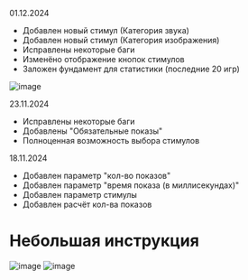 01.12.2024
- Добавлен новый стимул (Категория звука)
- Добавлен новый стимул (Категория изображения)
- Исправлены некоторые баги
- Изменёно отображение кнопок стимулов
- Заложен фундамент для статистики (последние 20 игр)

![image](https://github.com/user-attachments/assets/b5b717d0-ed87-4627-b17d-65627dd30f3d)


23.11.2024
- Исправлены некоторые баги
- Добавлены "Обязательные показы"
- Полноценная возможность выбора стимулов

18.11.2024
- Добавлен параметр "кол-во показов"
- Добавлен параметр "время показа (в миллисекундах)"
- Добавлен параметр стимулы 
- Добавлен расчёт кол-ва показов

# Небольшая инструкция
![image](https://github.com/user-attachments/assets/0891d3d6-17e0-4307-8b45-0ec5f20e90a8)
![image](https://github.com/user-attachments/assets/99fa6aed-3993-4b5c-8c27-4d370c42e33b)




